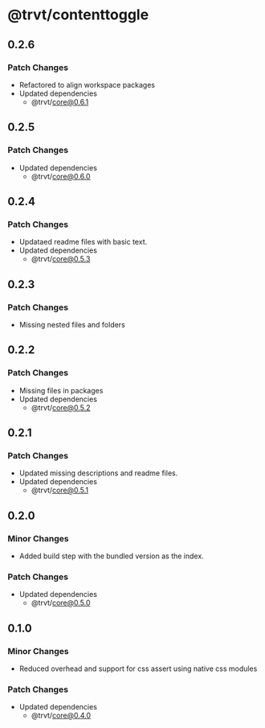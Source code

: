 # @trvt/contenttoggle

## 0.2.6

### Patch Changes

-   Refactored to align workspace packages
-   Updated dependencies
    -   @trvt/core@0.6.1

## 0.2.5

### Patch Changes

-   Updated dependencies
    -   @trvt/core@0.6.0

## 0.2.4

### Patch Changes

-   Updataed readme files with basic text.
-   Updated dependencies
    -   @trvt/core@0.5.3

## 0.2.3

### Patch Changes

-   Missing nested files and folders

## 0.2.2

### Patch Changes

-   Missing files in packages
-   Updated dependencies
    -   @trvt/core@0.5.2

## 0.2.1

### Patch Changes

-   Updated missing descriptions and readme files.
-   Updated dependencies
    -   @trvt/core@0.5.1

## 0.2.0

### Minor Changes

-   Added build step with the bundled version as the index.

### Patch Changes

-   Updated dependencies
    -   @trvt/core@0.5.0

## 0.1.0

### Minor Changes

-   Reduced overhead and support for css assert using native css modules

### Patch Changes

-   Updated dependencies
    -   @trvt/core@0.4.0
